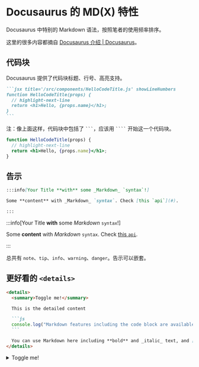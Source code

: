 # Docusaurus 的 MD(X) 特性

Docusaurus 中特别的 Markdown 语法，按照笔者的使用频率排序。

这里的很多内容都摘自 [Docusaurus 介绍 | Docusaurus](https://docusaurus.io/zh-CN/docs)。

## 代码块

Docusaurus 提供了代码块标题、行号、高亮支持。

````markdown
```jsx title='/src/components/HelloCodeTitle.js' showLineNumbers
function HelloCodeTitle(props) {
  // highlight-next-line
  return <h1>Hello, {props.name}</h1>;
}
```
````
注：像上面这样，代码块中包括了 ` ``` `，应该用 ` ```` ` 开始这一个代码块。

```jsx title='/src/components/HelloCodeTitle.js' showLineNumbers
function HelloCodeTitle(props) {
  // highlight-next-line
  return <h1>Hello, {props.name}</h1>;
}
```

## 告示

```markdown
:::info[Your Title **with** some _Markdown_ `syntax`!]

Some **content** with _Markdown_ `syntax`. Check [this `api`](#).

:::
```

:::info[Your Title **with** some _Markdown_ `syntax`!]

Some **content** with _Markdown_ `syntax`. Check [this `api`](#).

:::

总共有 `note`、`tip`、`info`、`warning`、`danger`。告示可以嵌套。

## 更好看的 `<details>`

````markdown
<details>
  <summary>Toggle me!</summary>

  This is the detailed content

  ```js
  console.log("Markdown features including the code block are available");
  ```

  You can use Markdown here including **bold** and _italic_ text, and [inline link](https://docusaurus.io)
</details>
````

<details>
  <summary>Toggle me!</summary>

  This is the detailed content

  ```js
  console.log("Markdown features including the code block are available");
  ```

  You can use Markdown here including **bold** and _italic_ text, and [inline link](https://docusaurus.io)
</details>
